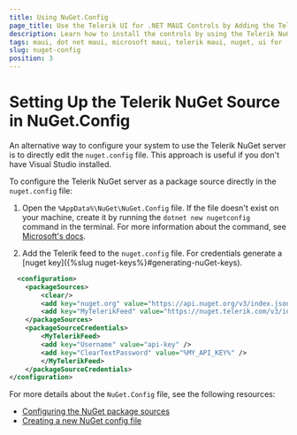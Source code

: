 ```yaml
---
title: Using NuGet.Config
page_title: Use the Telerik UI for .NET MAUI Controls by Adding the Telerik NuGet Server to Visual Studio Code
description: Learn how to install the controls by using the Telerik NuGet Server with Visual Studio Code.
tags: maui, dot net maui, microsoft maui, telerik maui, nuget, ui for .net maui controls, windows, mac, install, telerik .net maui, visual studio
slug: nuget-config
position: 3
---
```


# Setting Up the Telerik NuGet Source in NuGet.Config

An alternative way to configure your system to use the Telerik NuGet server is to directly edit the `nuget.config` file. This approach is useful if you don't have Visual Studio installed.

To configure the Telerik NuGet server as a package source directly in the `nuget.config` file:

1. Open the `%AppData%\NuGet\NuGet.Config` file. If the file doesn't exist on your machine, create it by running the `dotnet new nugetconfig` command in the terminal. For more information about the command, see <a href="https://learn.microsoft.com/en-us/dotnet/core/tools/dotnet-new" target="blank">Microsoft's docs</a>.

2. Add the Telerik feed to the `nuget.config` file. For credentials generate a [nuget key]({%slug nuget-keys%}#generating-nuGet-keys).

```xml
  <configuration>
    <packageSources>
        <clear/>
        <add key="nuget.org" value="https://api.nuget.org/v3/index.json" protocolVersion="3" />
        <add key="MyTelerikFeed" value="https://nuget.telerik.com/v3/index.json" protocolVersion="3"/>
    </packageSources>
    <packageSourceCredentials>
        <MyTelerikFeed>
        <add key="Username" value="api-key" />
        <add key="ClearTextPassword" value="%MY_API_KEY%" />
        </MyTelerikFeed>
    </packageSourceCredentials>
</configuration>
```

For more details about the `NuGet.Config` file, see the following resources:
* <a href="https://learn.microsoft.com/en-us/nuget/reference/nuget-config-file#packagesources" target="_blank">Configuring the NuGet package sources</a>
* <a href="https://learn.microsoft.com/en-us/nuget/consume-packages/configuring-nuget-behavior#creating-a-new-config-file" target="_blank">Creating a new NuGet config file</a>